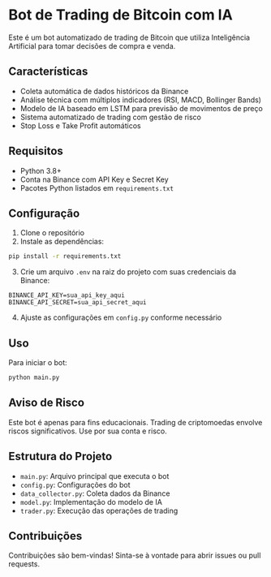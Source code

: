 # Bot de Trading de Bitcoin com IA

Este é um bot automatizado de trading de Bitcoin que utiliza Inteligência Artificial para tomar decisões de compra e venda.

## Características

- Coleta automática de dados históricos da Binance
- Análise técnica com múltiplos indicadores (RSI, MACD, Bollinger Bands)
- Modelo de IA baseado em LSTM para previsão de movimentos de preço
- Sistema automatizado de trading com gestão de risco
- Stop Loss e Take Profit automáticos

## Requisitos

- Python 3.8+
- Conta na Binance com API Key e Secret Key
- Pacotes Python listados em `requirements.txt`

## Configuração

1. Clone o repositório
2. Instale as dependências:
```bash
pip install -r requirements.txt
```

3. Crie um arquivo `.env` na raiz do projeto com suas credenciais da Binance:
```
BINANCE_API_KEY=sua_api_key_aqui
BINANCE_API_SECRET=sua_api_secret_aqui
```

4. Ajuste as configurações em `config.py` conforme necessário

## Uso

Para iniciar o bot:
```bash
python main.py
```

## Aviso de Risco

Este bot é apenas para fins educacionais. Trading de criptomoedas envolve riscos significativos. Use por sua conta e risco.

## Estrutura do Projeto

- `main.py`: Arquivo principal que executa o bot
- `config.py`: Configurações do bot
- `data_collector.py`: Coleta dados da Binance
- `model.py`: Implementação do modelo de IA
- `trader.py`: Execução das operações de trading

## Contribuições

Contribuições são bem-vindas! Sinta-se à vontade para abrir issues ou pull requests.
